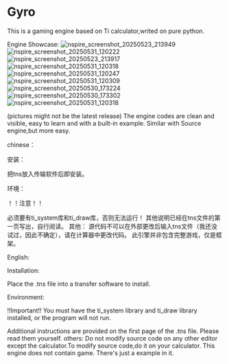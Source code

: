 # Gyro
This is a gaming engine based on Ti calculator,writed on pure python.

Engine Showcase:
![nspire_screenshot_20250523_213949](https://github.com/user-attachments/assets/2dfc6d02-5fa8-4782-9f43-1f796a66ef0e)
![nspire_screenshot_20250531_120222](https://github.com/user-attachments/assets/375852de-08b0-4b1f-9b78-2bde37aa2710)
![nspire_screenshot_20250523_213917](https://github.com/user-attachments/assets/3d33422c-8834-4a1a-b46a-d29ee60c90eb)
![nspire_screenshot_20250531_120318](https://github.com/user-attachments/assets/7de9e92a-2c55-43aa-b57a-e3af069b6de5)
![nspire_screenshot_20250531_120247](https://github.com/user-attachments/assets/940b8a03-2f2e-4e51-b0f0-26acca7c0d07)
![nspire_screenshot_20250531_120309](https://github.com/user-attachments/assets/7a159217-b406-44d7-bdf4-d32474e4ef23)
![nspire_screenshot_20250530_173224](https://github.com/user-attachments/assets/f17ad870-542b-4aca-9f71-abc5d4291e22)
![nspire_screenshot_20250530_173302](https://github.com/user-attachments/assets/588440d4-8e80-4c02-b5ae-9e454c660a1c)
![nspire_screenshot_20250531_120318](https://github.com/user-attachments/assets/c3b2c031-6597-4f37-a5cf-47b7f1b96a80)

(pictures might not be the latest release)
The engine codes are clean and visible, easy to learn and with a built-in example.
Similar with Source engine,but more easy.

chinese：

安装：

把tns放入传输软件后即安装。

环境：

！！注意！！

必须要有ti_system库和ti_draw库，否则无法运行！
其他说明已经在tns文件的第一页写出，自行阅读。
其他：
源代码不可以在外部更改后输入tns文件（我还没试过，因此不确定），请在计算器中更改代码。
此引擎并非包含完整游戏，仅是框架。

English:

Installation:

Place the .tns file into a transfer software to install.

Environment:

!!Important!!
You must have the ti_system library and ti_draw library installed, or the program will not run.

Additional instructions are provided on the first page of the .tns file. Please read them yourself.
others:
Do not modify source code on any other editor except the calculator.To modify source code,do it on your calculator.
This engine does not contain game. There's just a example in it.

